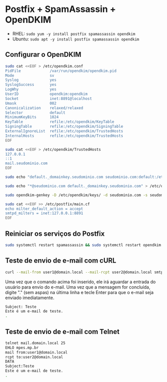 # Postfix + SpamAssassin + OpenDKIM

- RHEL: ```sudo yum -y install postfix spamassassin opendkim```
- Ubuntu: ```sudo apt -y install postfix spamassassin opendkim```

## Configurar o OpenDKIM

```bash
sudo cat <<EOF > /etc/opendkim.conf
PidFile             /var/run/opendkim/opendkim.pid
Mode                sv
Syslog              yes
SyslogSuccess       yes
LogWhy              yes
UserID              opendkim:opendkim
Socket              inet:8891@localhost
Umask               002
Canonicalization    relaxed/relaxed
Selector            default
MinimumKeyBits      1024
KeyTable            refile:/etc/opendkim/KeyTable
SigningTable        refile:/etc/opendkim/SigningTable
ExternalIgnoreList  refile:/etc/opendkim/TrustedHosts
InternalHosts       refile:/etc/opendkim/TrustedHosts
EOF

sudo cat <<EOF > /etc/opendkim/TrustedHosts
127.0.0.1
::1
mail.seudominio.com
EOF

sudo echo "default._domainkey.seudominio.com seudominio.com:default:/etc/opendkim/keys/seudominio.com.private" > /etc/opendkim/KeyTable

sudo echo "*@seudominio.com default._domainkey.seudominio.com" > /etc/opendkim/SigningTable

sudo opendkim-genkey -D /etc/opendkim/keys/ -d seudominio.com -s seudominio.com

sudo cat <<EOF >> /etc/postfix/main.cf
echo milter_default_action = accept
smtpd_milters = inet:127.0.0.1:8891
EOF
```

## Reiniciar os serviços do Postfix

```bash
sudo systemctl restart spamassassin && sudo systemctl restart opendkim && sudo systemctl restart postfix
```

## Teste de envio de e-mail com cURL

```bash
curl --mail-from user1@domain.local --mail-rcpt user2@domain.local smtp://mail.domain.local
```

Uma vez que o comando acima foi inserido, ele irá aguardar a entrada do usuário para envio do e-mail. Uma vez que a mensagem for concluída, digite "." (sem aspas) na última linha e tecle Enter para que o e-mail seja enviado imediatamente.

```bash
Subject: Teste
Este é um e-mail de teste.
.
```

## Teste de envio de e-mail com Telnet

```bash
telnet mail.domain.local 25
EHLO mpes.mp.br
mail from:user1@domain.local
rcpt to:user2@domain.local
DATA
Subject:Teste
Este é um e-mail de teste.
.
```

